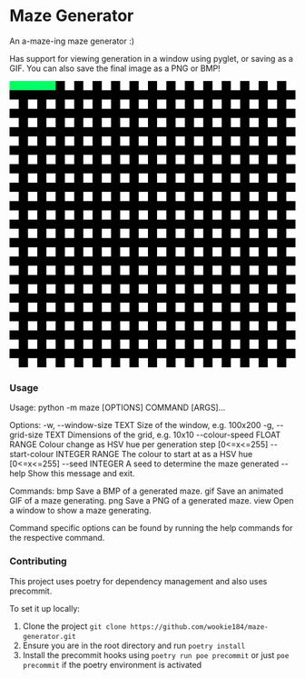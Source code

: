 # Maze Generator

An a-maze-ing maze generator :)

Has support for viewing generation in a window using pyglet, or saving as a GIF. You can also save the final image as a PNG or BMP!

![GIF of colourful maze being generated](https://github.com/wookie184/maze-generator/blob/main/examples/out.gif)


### Usage
Usage: python -m maze [OPTIONS] COMMAND [ARGS]...

Options:
  -w, --window-size TEXT        Size of the window, e.g.
                                100x200
  -g, --grid-size TEXT          Dimensions of the grid, e.g.
                                10x10
  --colour-speed FLOAT RANGE    Colour change as HSV hue per
                                generation step  [0<=x<=255]
  --start-colour INTEGER RANGE  The colour to start at as a
                                HSV hue  [0<=x<=255]
  --seed INTEGER                A seed to determine the maze
                                generated
  --help                        Show this message and exit.

Commands:
  bmp   Save a BMP of a generated maze.
  gif   Save an animated GIF of a maze generating.
  png   Save a PNG of a generated maze.
  view  Open a window to show a maze generating.


Command specific options can be found by running the help commands for the respective command.

### Contributing

This project uses poetry for dependency management and also uses precommit.

To set it up locally:
1) Clone the project `git clone https://github.com/wookie184/maze-generator.git`
2) Ensure you are in the root directory and run `poetry install`
3) Install the precommit hooks using `poetry run poe precommit` or just `poe precommit` if the poetry environment is activated
